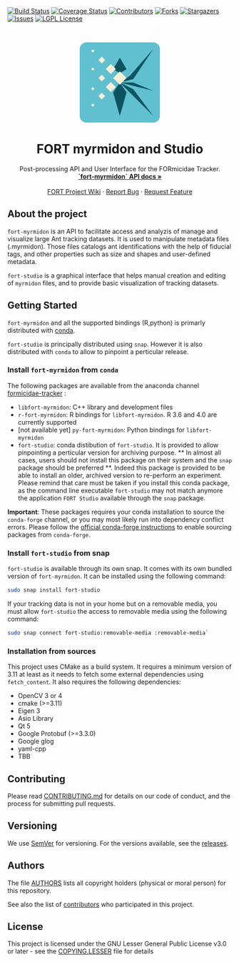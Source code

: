 [![Build Status][build-status-shield]][build-status-url]
[![Coverage Status][coverage-status-shield]][coverage-status-url]
[![Contributors][contributors-shield]][contributors-url]
[![Forks][forks-shield]][forks-url]
[![Stargazers][stars-shield]][stars-url]
[![Issues][issues-shield]][issues-url]
[![LGPL License][license-shield]][license-url]


<br />
<p align="center">
  <a href="https://github.com/formicidae-tracker/myrmidon">
    <img src="resources/icons/fort-studio.svg" alt="Logo" width="180" height="180">
  </a>

  <h1 align="center">FORT myrmidon and Studio </h1>

  <p align="center">
	Post-processing API and User Interface for the FORmicidae Tracker.
    <br />
    <a href="https://formicidae-tracker.github.io/myrmidon/docs/latest/api/index.html"><strong>`fort-myrmidon` API docs »</strong></a>
    <br />
    <br />
    <a href="https://github.com/formicidae-tracker/documentation/wiki">FORT Project Wiki</a>
    ·
    <a href="https://github.com/formicidae-tracker/myrmidon/issues">Report Bug</a>
    ·
    <a href="https://github.com/formicidae-tracker/myrmidon/issues">Request Feature</a>
  </p>
</p>

## About the project
<!-- [![Product Name Screen Shot][product-screenshot]](https://example.com) -->

`fort-myrmidon` is an API to facilitate access and analyzis of manage
and visualize large Ant tracking datasets. It is used to manipulate
metadata files (.myrmidon). Those files catalogs ant identifications
with the help of fiducial tags, and other properties such as size and
shapes and user-defined metadata.

`fort-studio` is a graphical interface that helps manual creation and
editing of `myrmidon` files, and to provide basic visualization of
tracking datasets.

## Getting Started

`fort-myrmidon` and all the supported bindings (R,python) is primarly
distributed with
[conda](https://docs.conda.io/projects/conda/en/latest/).

`fort-studio` is principally distributed using `snap`. However it is
also distributed with `conda` to allow to pinpoint a perticular
release.

### Install `fort-myrmidon` from `conda`

The following packages are available from the anaconda channel
[formicidae-tracker](https://anaconda.org/formicidae-tracker) :

* `libfort-myrmidon`: C++ library and development files
* `r-fort-myrmidon`: R bindings for `libfort-myrmidon`. R 3.6 and 4.0 are currently supported
* [not available yet] `py-fort-myrmidon`: Python bindings for `libfort-myrmidon`
* `fort-studio`: conda distibution of `fort-studio`. It is provided to
  allow pinpointing a perticular version for archiving purpose. ** In
  almost all cases, users should not install this package on their
  system and the `snap` package should be preferred **. Indeed this
  package is provided to be able to install an older, archived version
  to re-perform an experiment. Please remind that care must be taken
  if you install this conda package, as the command line executable
  `fort-studio` may not match anymore the application `FORT Studio`
  available through the `snap` package.

**Important**: These packages requires your conda installation to
source the `conda-forge` channel, or you may most likely run into
dependency conflict errors. Please follow the [official conda-forge
instructions](https://conda-forge.org/docs/user/introduction.html#how-can-i-install-packages-from-conda-forge)
to enable sourcing packages from `conda-forge`.


### Install `fort-studio` from snap

`fort-studio` is available through its own snap. It comes with its own
bundled version of `fort-myrmidon`. It can be installed using the
following command:

``` bash
sudo snap install fort-studio
```


If your tracking data is not in your home but on a removable media,
you must allow `fort-studio` the access to removable media using the
following command:

``` bash
sudo snap connect fort-studio:removable-media :removable-media`

```

### Installation from sources

This project uses CMake as a build system. It requires a minimum version of 3.11 at least as it needs to fetch some external dependencies using `fetch_content`. It also requires the following dependencies:

* OpenCV 3 or 4
* cmake (>=3.11)
* Eigen 3
* Asio Library
* Qt 5
* Google Protobuf (>=3.3.0)
* Google glog
* yaml-cpp
* TBB


## Contributing

Please read [CONTRIBUTING.md](CONTRIBUTING.md) for details on our code of conduct, and the process for submitting pull requests.

## Versioning

We use [SemVer](http://semver.org/) for versioning. For the versions available, see the [releases](https://github.com/formicidae-tracker/myrmidon/releases).

## Authors

The file [AUTHORS](AUTHORS) lists all copyright holders (physical or moral person) for this repository.

See also the list of [contributors](https://github.com/formicidae-tracker/myrmidon/contributors) who participated in this project.

## License

This project is licensed under the GNU Lesser General Public License v3.0 or later - see the [COPYING.LESSER](COPYING.LESSER) file for details



<!-- MARKDOWN LINKS & IMAGES -->
<!-- https://www.markdownguide.org/basic-syntax/#reference-style-links -->
[build-status-shield]: https://github.com/formicidae-tracker/myrmidon/actions/workflows/run_tests.yml/badge.svg
[build-status-url]: https://github.com/formicidae-tracker/myrmidon/actions/workflows/run_tests.yml
[coverage-status-shield]: https://img.shields.io/coveralls/github/formicidae-tracker/myrmidon
[coverage-status-url]: https://coveralls.io/github/formicidae-tracker/myrmidon
[contributors-shield]: https://img.shields.io/github/contributors/formicidae-tracker/myrmidon.svg
[contributors-url]: https://github.com/formicidae-tracker/myrmidon/graphs/contributors
[forks-shield]: https://img.shields.io/github/forks/formicidae-tracker/myrmidon.svg
[forks-url]: https://github.com/formicidae-tracker/myrmidon/network/members
[stars-shield]: https://img.shields.io/github/stars/formicidae-tracker/myrmidon.svg
[stars-url]: https://github.com/formicidae-tracker/myrmidon/stargazers
[issues-shield]: https://img.shields.io/github/issues/formicidae-tracker/myrmidon.svg
[issues-url]: https://github.com/formicidae-tracker/myrmidon/issues
[license-shield]: https://img.shields.io/github/license/formicidae-tracker/myrmidon.svg
[license-url]: https://github.com/formicidae-tracker/myrmidon/blob/master/COPYING.LESSER
